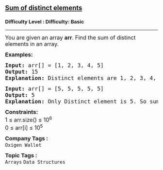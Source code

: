 <h2><a href="https://www.geeksforgeeks.org/problems/sum-of-distinct-elements4801/1">Sum of distinct elements</a></h2><h3>Difficulty Level : Difficulty: Basic</h3><hr><div class="problems_problem_content__Xm_eO" bis_skin_checked="1"><p><span style="font-size: 18px;">You are given an array <strong>a</strong><strong>rr</strong>. Find the sum of distinct elements in an array.</span></p>
<p><span style="font-size: 18px;"><strong>Examples:</strong></span></p>
<pre><span style="font-size: 18px;"><strong>Input: </strong>arr[] = [1, 2, 3, 4, 5]
<strong>Output: </strong>15
<strong>Explanation:</strong> Distinct elements are 1, 2, 3, 4, 5. So sum is 15.</span></pre>
<pre><span style="font-size: 18px;"><strong>Input: </strong>arr[] = [5, 5, 5, 5, 5]
<strong>Output:</strong> 5
<strong>Explanation: </strong>Only Distinct element is 5. So sum is 5.</span></pre>
<p><span style="font-size: 18px;"><strong>Constraints:</strong><br>1 ≤ arr.size() ≤ 10<sup>6</sup><br>0 ≤ arr[i] ≤ 10<sup>5</sup></span></p></div><p><span style=font-size:18px><strong>Company Tags : </strong><br><code>Oxigen Wallet</code>&nbsp;<br><p><span style=font-size:18px><strong>Topic Tags : </strong><br><code>Arrays</code>&nbsp;<code>Data Structures</code>&nbsp;